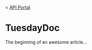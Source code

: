 < [API Portal](https://forrester.demo.axway.com/api-catalog)
# TuesdayDoc

The beginning of an awesome article...
